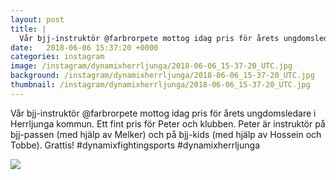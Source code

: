 ```yaml
---
layout: post
title: |
  Vår bjj-instruktör @farbrorpete mottog idag pris för årets ungdomsledare i Herrljunga kommun
date:   2018-06-06 15:37:20 +0000
categories: instagram
image: /instagram/dynamixherrljunga/2018-06-06_15-37-20_UTC.jpg
background: /instagram/dynamixherrljunga/2018-06-06_15-37-20_UTC.jpg
thumbnail: /instagram/dynamixherrljunga/2018-06-06_15-37-20_UTC.jpg
---
```

Vår bjj-instruktör @farbrorpete mottog idag pris för årets ungdomsledare i Herrljunga kommun. Ett fint pris för Peter och klubben. Peter är instruktör på bjj-passen (med hjälp av Melker) och på bjj-kids (med hjälp av Hossein och Tobbe). Grattis! #dynamixfightingsports #dynamixherrljunga



<img src='/www-dynamix-herrljunga/instagram/dynamixherrljunga/2018-06-06_15-37-20_UTC.jpg' class='img-fluid' />
